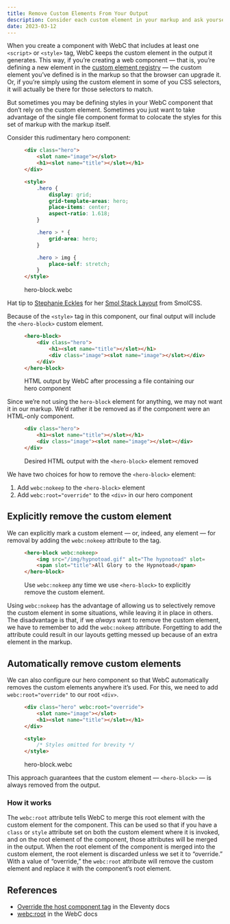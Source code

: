 ```yaml
---
title: Remove Custom Elements From Your Output
description: Consider each custom element in your markup and ask yourself, “does this element spark joy?”
date: 2023-03-12
---
```


When you create a component with WebC that includes at least one `<script>` or `<style>` tag, WebC keeps the custom element in the output it generates.
This way, if you’re creating a web component — that is, you’re defining a new element in the [custom element registry](https://developer.mozilla.org/en-US/docs/Web/API/CustomElementRegistry) — the custom element you’ve defined is in the markup so that the browser can upgrade it.
Or, if you’re simply using the custom element in some of you CSS selectors, it will actually be there for those selectors to match.

But sometimes you may be defining styles in your WebC component that don’t rely on the custom element.
Sometimes you just want to take advantage of the single file component format to colocate the styles for this set of markup with the markup itself.

Consider this rudimentary hero component:

<figure>

```html
<div class="hero">
	<slot name="image"></slot>
	<h1><slot name="title"></slot></h1>
</div>

<style>
	.hero {
		display: grid;
		grid-template-areas: hero;
		place-items: center;
		aspect-ratio: 1.618;
	}

	.hero > * {
		grid-area: hero;
	}

	.hero > img {
		place-self: stretch;
	}
</style>
```

<figcaption>hero-block.webc</figcaption>
</figure>

<aside>
Hat tip to <a href="https://thinkdobecreate.com/">Stephanie Eckles</a> for her <a href="https://smolcss.dev/#smol-stack-layout">Smol Stack Layout</a> from SmolCSS.
</aside>

Because of the `<style>` tag in this component, our final output will include the `<hero-block>` custom element.

<figure>

```html
<hero-block>
	<div class="hero">
		<h1><slot name="title"></slot></h1>
		<div class="image"><slot name="image"></slot></div>
	</div>
</hero-block>
```

<figcaption>HTML output by WebC after processing a file containing our hero component</figcaption>
</figure>

Since we’re not using the `hero-block` element for anything, we may not want it in our markup.
We’d rather it be removed as if the component were an HTML-only component.

<figure>

```html
<div class="hero">
	<h1><slot name="title"></slot></h1>
	<div class="image"><slot name="image"></slot></div>
</div>
```

<figcaption>Desired HTML output with the <code>&lt;hero-block&gt;</code> element removed</figcaption>
</figure>

We have two choices for how to remove the `<hero-block>` element:

1. Add `webc:nokeep` to the `<hero-block>` element
2. Add `webc:root="override"` to the `<div>` in our hero component

## Explicitly remove the custom element

We can explicitly mark a custom element — or, indeed, any element — for removal by adding the `webc:nokeep` attribute to the tag.

<figure>

```html
<hero-block webc:nokeep>
	<img src="/img/hypnotoad.gif" alt="The hypnotoad" slot="image" />
	<span slot="title">All Glory to the Hypnotoad</span>
</hero-block>
```

<figcaption>Use <code>webc:nokeep</code> any time we use <code>&lt;hero-block&gt;</code> to explicitly remove the custom element.</figcaption>
</figure>

Using `webc:nokeep` has the advantage of allowing us to selectively remove the custom element in some situations, while leaving it in place in others.
The disadvantage is that, if we _always_ want to remove the custom element, we have to remember to add the `webc:nokeep` attribute.
Forgetting to add the attribute could result in our layouts getting messed up because of an extra element in the markup.

## Automatically remove custom elements

We can also configure our hero component so that WebC automatically removes the custom elements anywhere it’s used.
For this, we need to add `webc:root="override"` to our root `<div>`.

<figure>

```html
<div class="hero" webc:root="override">
	<slot name="image"></slot>
	<h1><slot name="title"></slot></h1>
</div>

<style>
	/* Styles omitted for brevity */
</style>
```

<figcaption>hero-block.webc</figcaption>
</figure>

This approach guarantees that the custom element — `<hero-block>` — is always removed from the output.

### How it works

The `webc:root` attribute tells WebC to merge this root element with the custom element for the component.
This can be used so that if you have a `class` or `style` attribute set on both the custom element where it is invoked, and on the root element of the component, those attributes will be merged in the output.
When the root element of the component is merged into the custom element, the root element is discarded unless we set it to “override.” With a value of “override,” the `webc:root` attribute will remove the custom element and replace it with the component’s root element.

## References

-   [Override the host component tag](https://www.11ty.dev/docs/languages/webc/#override-the-host-component-tag) in the Eleventy docs
-   [webc:root](https://github.com/11ty/webc#attributes) in the WebC docs
